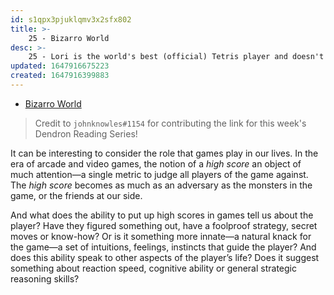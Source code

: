 ```yaml
---
id: s1qpx3pjuklqmv3x2sfx802
title: >-
    25 - Bizarro World
desc: >-
    25 - Lori is the world's best (official) Tetris player and doesn't know it. A chance conversation will change all that. 
updated: 1647916675223
created: 1647916399883
---
```


- [Bizarro World](https://archive.boston.com/news/globe/magazine/articles/2007/08/19/bizarro_world/)

> Credit to `johnknowles#1154` for contributing the link for this week's Dendron Reading Series!

It can be interesting to consider the role that games play in our lives. In the era of arcade and video games, the notion of a *high score* an object of much attention—a single metric  to judge all players of the game against. The *high score* becomes as much as an adversary as the monsters in the game, or the friends at our side. 

And what does the ability to put up high scores in games tell us about the player? Have they figured something out, have a foolproof strategy, secret moves or know-how? Or is it something more innate—a natural knack for the game—a set of intuitions, feelings, instincts that guide the player? And does this ability speak to other aspects of the player’s life? Does it suggest something about reaction speed, cognitive ability or general strategic reasoning skills? 
